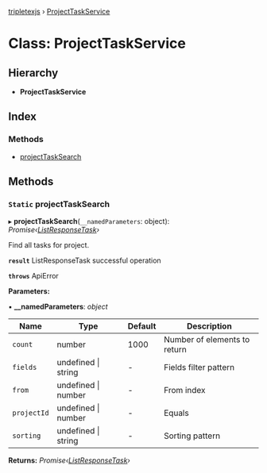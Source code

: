 [tripletexjs](../README.md) › [ProjectTaskService](projecttaskservice.md)

# Class: ProjectTaskService

## Hierarchy

* **ProjectTaskService**

## Index

### Methods

* [projectTaskSearch](projecttaskservice.md#static-projecttasksearch)

## Methods

### `Static` projectTaskSearch

▸ **projectTaskSearch**(`__namedParameters`: object): *Promise‹[ListResponseTask](../interfaces/listresponsetask.md)›*

Find all tasks for project.

**`result`** ListResponseTask successful operation

**`throws`** ApiError

**Parameters:**

▪ **__namedParameters**: *object*

Name | Type | Default | Description |
------ | ------ | ------ | ------ |
`count` | number | 1000 | Number of elements to return |
`fields` | undefined &#124; string | - | Fields filter pattern |
`from` | undefined &#124; number | - | From index |
`projectId` | undefined &#124; number | - | Equals |
`sorting` | undefined &#124; string | - | Sorting pattern |

**Returns:** *Promise‹[ListResponseTask](../interfaces/listresponsetask.md)›*
